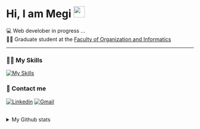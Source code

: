 # Hi, I am Megi <img src="https://media.giphy.com/media/hvRJCLFzcasrR4ia7z/giphy.gif" width="30px"/>

💻 Web develober in progress ...<br>
👩‍🎓 Graduate student at the [Faculty of Organization and Informatics](https://www.foi.unizg.hr/)

---

### 👩‍💻 My Skills
[![My Skills](https://skillicons.dev/icons?i=react,angular,express,nodejs,js,html,css,kotlin,cs,figma,net,androidstudio,mui)](https://skillicons.dev)

### 📲 Contact me
<div class="display:flex">
  
[![Linkedin](https://skillicons.dev/icons?i=linkedin)](https://www.linkedin.com/in/mmarkovin/)
[![Gmail](https://skillicons.dev/icons?i=gmail)](mailto:megi.markovinovic@gmail.com)
  
</div>
</br>

<details><summary>
My Github stats
</summary>
  <div style="display: flex;">
    <img height="210px" width="340px" align="center" src="https://github-readme-stats.vercel.app/api/top-langs/?username=mmarkoovin21&theme=tokyonight&show_icons=true&hide_border=false&layout=compact" />
    <img height="210px" width="446px" align="center" src="https://github-readme-stats.vercel.app/api?username=mmarkoovin21&theme=tokyonight&show_icons=true&hide_border=false&count_private=true" />
  </div>
</details>
